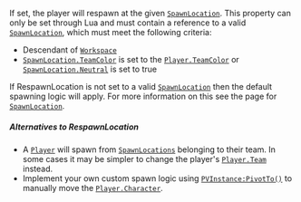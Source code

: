 If set, the player will respawn at the given [`SpawnLocation`](https://create.roblox.com/docs/reference/engine/classes/SpawnLocation). This
property can only be set through Lua and must contain a reference to a
valid [`SpawnLocation`](https://create.roblox.com/docs/reference/engine/classes/SpawnLocation), which must meet the following criteria:

- Descendant of [`Workspace`](https://create.roblox.com/docs/reference/engine/classes/Workspace)
- [`SpawnLocation.TeamColor`](https://create.roblox.com/docs/reference/engine/classes/SpawnLocation#TeamColor) is set to the [`Player.TeamColor`](https://create.roblox.com/docs/reference/engine/classes/Player#TeamColor)
or [`SpawnLocation.Neutral`](https://create.roblox.com/docs/reference/engine/classes/SpawnLocation#Neutral) is set to true

If RespawnLocation is not set to a valid [`SpawnLocation`](https://create.roblox.com/docs/reference/engine/classes/SpawnLocation) then the
default spawning logic will apply. For more information on this see the
page for [`SpawnLocation`](https://create.roblox.com/docs/reference/engine/classes/SpawnLocation).
##### Alternatives to RespawnLocation

- A [`Player`](https://create.roblox.com/docs/reference/engine/classes/Player) will spawn from [`SpawnLocations`](https://create.roblox.com/docs/reference/engine/classes/SpawnLocation)
belonging to their team. In some cases it may be simpler to change the
player's [`Player.Team`](https://create.roblox.com/docs/reference/engine/classes/Player#Team) instead.
- Implement your own custom spawn logic using [`PVInstance:PivotTo()`](https://create.roblox.com/docs/reference/engine/classes/PVInstance#PivotTo)
to manually move the [`Player.Character`](https://create.roblox.com/docs/reference/engine/classes/Player#Character).